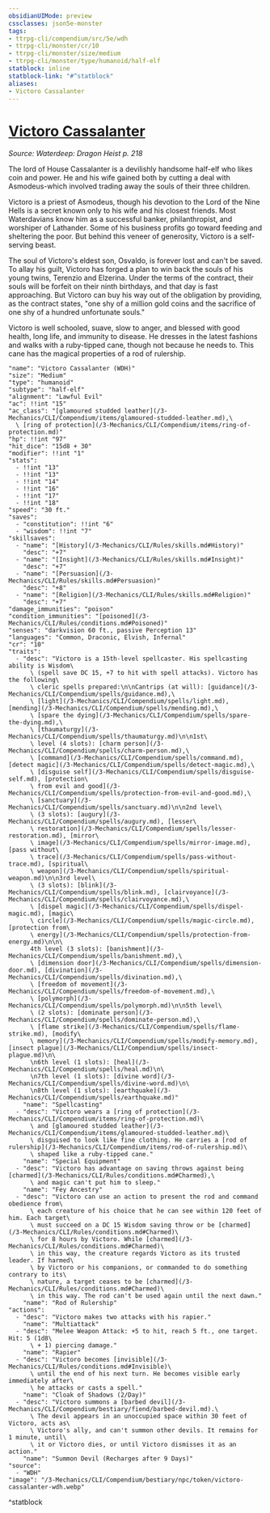 ```yaml
---
obsidianUIMode: preview
cssclasses: json5e-monster
tags:
- ttrpg-cli/compendium/src/5e/wdh
- ttrpg-cli/monster/cr/10
- ttrpg-cli/monster/size/medium
- ttrpg-cli/monster/type/humanoid/half-elf
statblock: inline
statblock-link: "#^statblock"
aliases:
- Victoro Cassalanter
---
```

# [Victoro Cassalanter](3-Mechanics\CLI\Compendium\bestiary\npc/victoro-cassalanter-wdh.md)
*Source: Waterdeep: Dragon Heist p. 218*  

The lord of House Cassalanter is a devilishly handsome half-elf who likes coin and power. He and his wife gained both by cutting a deal with Asmodeus-which involved trading away the souls of their three children.

Victoro is a priest of Asmodeus, though his devotion to the Lord of the Nine Hells is a secret known only to his wife and his closest friends. Most Waterdavians know him as a successful banker, philanthropist, and worshiper of Lathander. Some of his business profits go toward feeding and sheltering the poor. But behind this veneer of generosity, Victoro is a self-serving beast.

The soul of Victoro's eldest son, Osvaldo, is forever lost and can't be saved. To allay his guilt, Victoro has forged a plan to win back the souls of his young twins, Terenzio and Elzerina. Under the terms of the contract, their souls will be forfeit on their ninth birthdays, and that day is fast approaching. But Victoro can buy his way out of the obligation by providing, as the contract states, "one shy of a million gold coins and the sacrifice of one shy of a hundred unfortunate souls."

Victoro is well schooled, suave, slow to anger, and blessed with good health, long life, and immunity to disease. He dresses in the latest fashions and walks with a ruby-tipped cane, though not because he needs to. This cane has the magical properties of a rod of rulership.

```statblock
"name": "Victoro Cassalanter (WDH)"
"size": "Medium"
"type": "humanoid"
"subtype": "half-elf"
"alignment": "Lawful Evil"
"ac": !!int "15"
"ac_class": "[glamoured studded leather](/3-Mechanics/CLI/Compendium/items/glamoured-studded-leather.md),\
  \ [ring of protection](/3-Mechanics/CLI/Compendium/items/ring-of-protection.md)"
"hp": !!int "97"
"hit_dice": "15d8 + 30"
"modifier": !!int "1"
"stats":
  - !!int "13"
  - !!int "13"
  - !!int "14"
  - !!int "16"
  - !!int "17"
  - !!int "18"
"speed": "30 ft."
"saves":
  - "constitution": !!int "6"
  - "wisdom": !!int "7"
"skillsaves":
  - "name": "[History](/3-Mechanics/CLI/Rules/skills.md#History)"
    "desc": "+7"
  - "name": "[Insight](/3-Mechanics/CLI/Rules/skills.md#Insight)"
    "desc": "+7"
  - "name": "[Persuasion](/3-Mechanics/CLI/Rules/skills.md#Persuasion)"
    "desc": "+8"
  - "name": "[Religion](/3-Mechanics/CLI/Rules/skills.md#Religion)"
    "desc": "+7"
"damage_immunities": "poison"
"condition_immunities": "[poisoned](/3-Mechanics/CLI/Rules/conditions.md#Poisoned)"
"senses": "darkvision 60 ft., passive Perception 13"
"languages": "Common, Draconic, Elvish, Infernal"
"cr": "10"
"traits":
  - "desc": "Victoro is a 15th-level spellcaster. His spellcasting ability is Wisdom\
      \ (spell save DC 15, +7 to hit with spell attacks). Victoro has the following\
      \ cleric spells prepared:\n\nCantrips (at will): [guidance](/3-Mechanics/CLI/Compendium/spells/guidance.md),\
      \ [light](/3-Mechanics/CLI/Compendium/spells/light.md), [mending](/3-Mechanics/CLI/Compendium/spells/mending.md),\
      \ [spare the dying](/3-Mechanics/CLI/Compendium/spells/spare-the-dying.md),\
      \ [thaumaturgy](/3-Mechanics/CLI/Compendium/spells/thaumaturgy.md)\n\n1st\
      \ level (4 slots): [charm person](/3-Mechanics/CLI/Compendium/spells/charm-person.md),\
      \ [command](/3-Mechanics/CLI/Compendium/spells/command.md), [detect magic](/3-Mechanics/CLI/Compendium/spells/detect-magic.md),\
      \ [disguise self](/3-Mechanics/CLI/Compendium/spells/disguise-self.md), [protection\
      \ from evil and good](/3-Mechanics/CLI/Compendium/spells/protection-from-evil-and-good.md),\
      \ [sanctuary](/3-Mechanics/CLI/Compendium/spells/sanctuary.md)\n\n2nd level\
      \ (3 slots): [augury](/3-Mechanics/CLI/Compendium/spells/augury.md), [lesser\
      \ restoration](/3-Mechanics/CLI/Compendium/spells/lesser-restoration.md), [mirror\
      \ image](/3-Mechanics/CLI/Compendium/spells/mirror-image.md), [pass without\
      \ trace](/3-Mechanics/CLI/Compendium/spells/pass-without-trace.md), [spiritual\
      \ weapon](/3-Mechanics/CLI/Compendium/spells/spiritual-weapon.md)\n\n3rd level\
      \ (3 slots): [blink](/3-Mechanics/CLI/Compendium/spells/blink.md), [clairvoyance](/3-Mechanics/CLI/Compendium/spells/clairvoyance.md),\
      \ [dispel magic](/3-Mechanics/CLI/Compendium/spells/dispel-magic.md), [magic\
      \ circle](/3-Mechanics/CLI/Compendium/spells/magic-circle.md), [protection from\
      \ energy](/3-Mechanics/CLI/Compendium/spells/protection-from-energy.md)\n\n\
      4th level (3 slots): [banishment](/3-Mechanics/CLI/Compendium/spells/banishment.md),\
      \ [dimension door](/3-Mechanics/CLI/Compendium/spells/dimension-door.md), [divination](/3-Mechanics/CLI/Compendium/spells/divination.md),\
      \ [freedom of movement](/3-Mechanics/CLI/Compendium/spells/freedom-of-movement.md),\
      \ [polymorph](/3-Mechanics/CLI/Compendium/spells/polymorph.md)\n\n5th level\
      \ (2 slots): [dominate person](/3-Mechanics/CLI/Compendium/spells/dominate-person.md),\
      \ [flame strike](/3-Mechanics/CLI/Compendium/spells/flame-strike.md), [modify\
      \ memory](/3-Mechanics/CLI/Compendium/spells/modify-memory.md), [insect plague](/3-Mechanics/CLI/Compendium/spells/insect-plague.md)\n\
      \n6th level (1 slots): [heal](/3-Mechanics/CLI/Compendium/spells/heal.md)\n\
      \n7th level (1 slots): [divine word](/3-Mechanics/CLI/Compendium/spells/divine-word.md)\n\
      \n8th level (1 slots): [earthquake](/3-Mechanics/CLI/Compendium/spells/earthquake.md)"
    "name": "Spellcasting"
  - "desc": "Victoro wears a [ring of protection](/3-Mechanics/CLI/Compendium/items/ring-of-protection.md)\
      \ and [glamoured studded leather](/3-Mechanics/CLI/Compendium/items/glamoured-studded-leather.md)\
      \ disguised to look like fine clothing. He carries a [rod of rulership](/3-Mechanics/CLI/Compendium/items/rod-of-rulership.md)\
      \ shaped like a ruby-tipped cane."
    "name": "Special Equipment"
  - "desc": "Victoro has advantage on saving throws against being [charmed](/3-Mechanics/CLI/Rules/conditions.md#Charmed),\
      \ and magic can't put him to sleep."
    "name": "Fey Ancestry"
  - "desc": "Victoro can use an action to present the rod and command obedience from\
      \ each creature of his choice that he can see within 120 feet of him. Each target\
      \ must succeed on a DC 15 Wisdom saving throw or be [charmed](/3-Mechanics/CLI/Rules/conditions.md#Charmed)\
      \ for 8 hours by Victoro. While [charmed](/3-Mechanics/CLI/Rules/conditions.md#Charmed)\
      \ in this way, the creature regards Victoro as its trusted leader. If harmed\
      \ by Victoro or his companions, or commanded to do something contrary to its\
      \ nature, a target ceases to be [charmed](/3-Mechanics/CLI/Rules/conditions.md#Charmed)\
      \ in this way. The rod can't be used again until the next dawn."
    "name": "Rod of Rulership"
"actions":
  - "desc": "Victoro makes two attacks with his rapier."
    "name": "Multiattack"
  - "desc": "Melee Weapon Attack: +5 to hit, reach 5 ft., one target. Hit: 5 (1d8\
      \ + 1) piercing damage."
    "name": "Rapier"
  - "desc": "Victoro becomes [invisible](/3-Mechanics/CLI/Rules/conditions.md#Invisible)\
      \ until the end of his next turn. He becomes visible early immediately after\
      \ he attacks or casts a spell."
    "name": "Cloak of Shadows (2/Day)"
  - "desc": "Victoro summons a [barbed devil](/3-Mechanics/CLI/Compendium/bestiary/fiend/barbed-devil.md).\
      \ The devil appears in an unoccupied space within 30 feet of Victoro, acts as\
      \ Victoro's ally, and can't summon other devils. It remains for 1 minute, until\
      \ it or Victoro dies, or until Victoro dismisses it as an action."
    "name": "Summon Devil (Recharges after 9 Days)"
"source":
  - "WDH"
"image": "/3-Mechanics/CLI/Compendium/bestiary/npc/token/victoro-cassalanter-wdh.webp"
```
^statblock